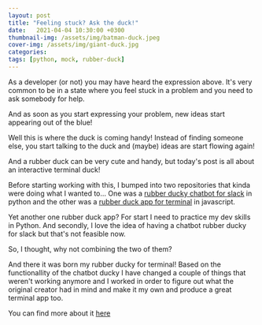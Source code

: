 ```yaml
---
layout: post
title: "Feeling stuck? Ask the duck!"
date:   2021-04-04 10:30:00 +0300
thumbnail-img: /assets/img/batman-duck.jpeg
cover-img: /assets/img/giant-duck.jpg
categories:
tags: [python, mock, rubber-duck]
---
```


As a developer (or not) you may have heard the expression above. 
It's very common to be in a state where you feel stuck in a problem
and you need to ask somebody for help. 

And as soon as you start expressing your problem, new ideas start appearing
out of the blue!

Well this is where the duck is coming handy! Instead of finding someone else,
you start talking to the duck and (maybe) ideas are start flowing again!

And a rubber duck can be very cute and handy, but today's post is all about
an interactive terminal duck!

Before starting working with this, I bumped into two repositories that kinda
were doing what I wanted to... One was a 
[rubber ducky chatbot for slack](https://github.com/s-wigg/Rubber-Ducky-Chatbot)
in python and the other was a 
[rubber duck app for terminal](https://github.com/kaicataldo/rubberducky) in javascript. 

Yet another one rubber duck app? For start I need to practice my dev 
skills in Python. And secondly, I love the idea of having a chatbot 
rubber ducky for slack but that's not feasible now.

So, I thought, why not combining the two of them?

And there it was born my rubber ducky for terminal! Based on the 
functionallity of the chatbot ducky I have changed a couple of 
things that weren't working anymore and I worked in order to 
figure out what the original creator had in mind and 
make it my own and produce a great terminal app too.


You can find more about it [here](https://github.com/kgiann78/rubberducky)
